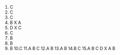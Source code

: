 1. C
2. C
3. C
4. B X  A
5. D X  C
6. C
7. B
8. B
9. B
10.C
11.A B C
12.A B
13.A B 
14.B C
15.A B C D X    A B
